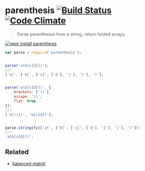 # parenthesis [![Build Status](https://travis-ci.org/dfcreative/parenthesis.svg?branch=master)](https://travis-ci.org/dfcreative/parenthesis) [![Code Climate](https://codeclimate.com/github/dfcreative/parenthesis/badges/gpa.svg)](https://codeclimate.com/github/dfcreative/parenthesis)

> Parse parentheses from a string, return folded arrays.

[![npm install parenthesis](https://nodei.co/npm/parenthesis.png?mini=true)](https://npmjs.org/package/parenthesis/)


```js
var parse = require('parenthesis');


parse('a(b[c{d}])');
//⇒
['a(', ['b[', ['c{', ['d'], '}'], ']'], ')'];


parse('a(b[c{d}])', {
	brackets: ['()'],
	escape: '\\',
	flat: true
});
//⇒
['a(\\1)', 'b[c{d}]'];


parse.stringify(['a(', ['b[', ['c{', ['d'], '}'], ']'], ')']);
//⇒
'a(b[c{d}])';
```

## Related

* [balanced-match](http://npmjs.org/package/balanced-match)